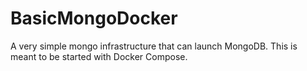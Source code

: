 # BasicMongoDocker
A very simple mongo infrastructure that can launch MongoDB. This is meant to be started with Docker Compose.

